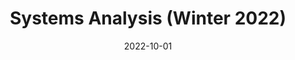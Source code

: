---
title: "Systems Analysis (Winter 2022)"
collection: teaching
type: "Undergraduate course"
permalink: https://www.graduate.technion.ac.il/Subjects.Eng/?SUB=014004
venue: "Technion, Faculty of Civil and Environmental Engineering"
date: 2022-10-01
#location: "City, Country"
---